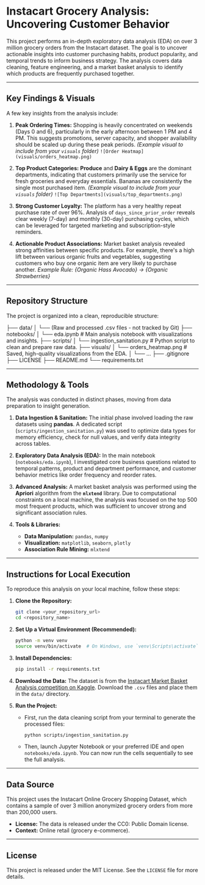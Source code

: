 # Instacart Grocery Analysis: Uncovering Customer Behavior

This project performs an in-depth exploratory data analysis (EDA) on over 3 million grocery orders from the Instacart dataset. The goal is to uncover actionable insights into customer purchasing habits, product popularity, and temporal trends to inform business strategy. The analysis covers data cleaning, feature engineering, and a market basket analysis to identify which products are frequently purchased together.

---
## Key Findings & Visuals

A few key insights from the analysis include:

1.  **Peak Ordering Times:** Shopping is heavily concentrated on weekends (Days 0 and 6), particularly in the early afternoon between 1 PM and 4 PM. This suggests promotions, server capacity, and shopper availability should be scaled up during these peak periods.
    *(Example visual to include from your `visuals` folder)*
    `![Order Heatmap](visuals/orders_heatmap.png)`

2.  **Top Product Categories:** **Produce** and **Dairy & Eggs** are the dominant departments, indicating that customers primarily use the service for fresh groceries and everyday essentials. Bananas are consistently the single most purchased item.
    *(Example visual to include from your `visuals` folder)*
    `![Top Departments](visuals/top_departments.png)`

3.  **Strong Customer Loyalty:** The platform has a very healthy repeat purchase rate of over 96%. Analysis of `days_since_prior_order` reveals clear weekly (7-day) and monthly (30-day) purchasing cycles, which can be leveraged for targeted marketing and subscription-style reminders.

4.  **Actionable Product Associations:** Market basket analysis revealed strong affinities between specific products. For example, there's a high lift between various organic fruits and vegetables, suggesting customers who buy one organic item are very likely to purchase another.
    *Example Rule: {Organic Hass Avocado} -> {Organic Strawberries}*

---
## Repository Structure

The project is organized into a clean, reproducible structure:

├── data/
│   └── (Raw and processed .csv files - not tracked by Git)
├── notebooks/
│   └── eda.ipynb           # Main analysis notebook with visualizations and insights.
├── scripts/
│   └── ingestion_sanitation.py # Python script to clean and prepare raw data.
├── visuals/
│   └── orders_heatmap.png  # Saved, high-quality visualizations from the EDA.
│   └── ...
├── .gitignore
├── LICENSE
├── README.md
└── requirements.txt

---
## Methodology & Tools

The analysis was conducted in distinct phases, moving from data preparation to insight generation.

1.  **Data Ingestion & Sanitation:** The initial phase involved loading the raw datasets using **pandas**. A dedicated script (`scripts/ingestion_sanitation.py`) was used to optimize data types for memory efficiency, check for null values, and verify data integrity across tables.

2.  **Exploratory Data Analysis (EDA):** In the main notebook (`notebooks/eda.ipynb`), I investigated core business questions related to temporal patterns, product and department performance, and customer behavior metrics like order frequency and reorder rates.

3.  **Advanced Analysis:** A market basket analysis was performed using the **Apriori** algorithm from the **`mlxtend`** library. Due to computational constraints on a local machine, the analysis was focused on the top 500 most frequent products, which was sufficient to uncover strong and significant association rules.

4.  **Tools & Libraries:**
    * **Data Manipulation:** `pandas`, `numpy`
    * **Visualization:** `matplotlib`, `seaborn`, `plotly`
    * **Association Rule Mining:** `mlxtend`

---
## Instructions for Local Execution

To reproduce this analysis on your local machine, follow these steps:

1.  **Clone the Repository:**
    ```bash
    git clone <your_repository_url>
    cd <repository_name>
    ```

2.  **Set Up a Virtual Environment (Recommended):**
    ```bash
    python -m venv venv
    source venv/bin/activate  # On Windows, use `venv\Scripts\activate`
    ```

3.  **Install Dependencies:**
    ```bash
    pip install -r requirements.txt
    ```

4.  **Download the Data:**
    The dataset is from the [Instacart Market Basket Analysis competition on Kaggle](https://www.kaggle.com/c/instacart-market-basket-analysis/data). Download the `.csv` files and place them in the `data/` directory.

5.  **Run the Project:**
    * First, run the data cleaning script from your terminal to generate the processed files:
        ```bash
        python scripts/ingestion_sanitation.py
        ```
    * Then, launch Jupyter Notebook or your preferred IDE and open `notebooks/eda.ipynb`. You can now run the cells sequentially to see the full analysis.

---
## Data Source

This project uses the Instacart Online Grocery Shopping Dataset, which contains a sample of over 3 million anonymized grocery orders from more than 200,000 users.

-   **License:** The data is released under the CC0: Public Domain license.
-   **Context:** Online retail (grocery e-commerce).

---
## License

This project is released under the MIT License. See the `LICENSE` file for more details.